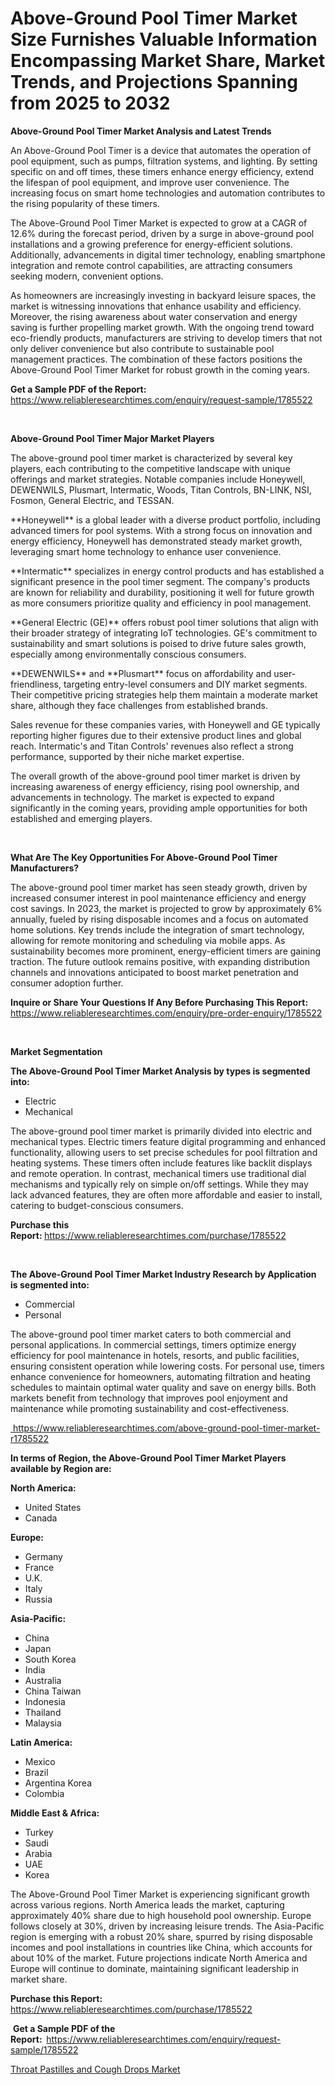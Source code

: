 <p><h1>Above-Ground Pool Timer Market Size Furnishes Valuable Information Encompassing Market Share, Market Trends, and Projections Spanning from 2025 to 2032</h1></p><p><strong>Above-Ground Pool Timer Market Analysis and Latest Trends</strong></p>
<p><p>An Above-Ground Pool Timer is a device that automates the operation of pool equipment, such as pumps, filtration systems, and lighting. By setting specific on and off times, these timers enhance energy efficiency, extend the lifespan of pool equipment, and improve user convenience. The increasing focus on smart home technologies and automation contributes to the rising popularity of these timers.</p><p>The Above-Ground Pool Timer Market is expected to grow at a CAGR of 12.6% during the forecast period, driven by a surge in above-ground pool installations and a growing preference for energy-efficient solutions. Additionally, advancements in digital timer technology, enabling smartphone integration and remote control capabilities, are attracting consumers seeking modern, convenient options. </p><p>As homeowners are increasingly investing in backyard leisure spaces, the market is witnessing innovations that enhance usability and efficiency. Moreover, the rising awareness about water conservation and energy saving is further propelling market growth. With the ongoing trend toward eco-friendly products, manufacturers are striving to develop timers that not only deliver convenience but also contribute to sustainable pool management practices. The combination of these factors positions the Above-Ground Pool Timer Market for robust growth in the coming years.</p></p>
<p><strong>Get a Sample PDF of the Report:&nbsp;</strong> <a href="https://www.reliableresearchtimes.com/enquiry/request-sample/1785522?utm_campaign=2997&utm_medium=2&utm_source=Github&utm_content=ia&utm_term=25032025&utm_id=above-ground-pool-timer">https://www.reliableresearchtimes.com/enquiry/request-sample/1785522</a></p>
<p>&nbsp;</p>
<p><strong>Above-Ground Pool Timer Major Market Players</strong></p>
<p><p>The above-ground pool timer market is characterized by several key players, each contributing to the competitive landscape with unique offerings and market strategies. Notable companies include Honeywell, DEWENWILS, Plusmart, Intermatic, Woods, Titan Controls, BN-LINK, NSI, Fosmon, General Electric, and TESSAN.</p><p>**Honeywell** is a global leader with a diverse product portfolio, including advanced timers for pool systems. With a strong focus on innovation and energy efficiency, Honeywell has demonstrated steady market growth, leveraging smart home technology to enhance user convenience. </p><p>**Intermatic** specializes in energy control products and has established a significant presence in the pool timer segment. The company's products are known for reliability and durability, positioning it well for future growth as more consumers prioritize quality and efficiency in pool management.</p><p>**General Electric (GE)** offers robust pool timer solutions that align with their broader strategy of integrating IoT technologies. GE's commitment to sustainability and smart solutions is poised to drive future sales growth, especially among environmentally conscious consumers.</p><p>**DEWENWILS** and **Plusmart** focus on affordability and user-friendliness, targeting entry-level consumers and DIY market segments. Their competitive pricing strategies help them maintain a moderate market share, although they face challenges from established brands.</p><p>Sales revenue for these companies varies, with Honeywell and GE typically reporting higher figures due to their extensive product lines and global reach. Intermatic's and Titan Controls' revenues also reflect a strong performance, supported by their niche market expertise.</p><p>The overall growth of the above-ground pool timer market is driven by increasing awareness of energy efficiency, rising pool ownership, and advancements in technology. The market is expected to expand significantly in the coming years, providing ample opportunities for both established and emerging players.</p></p>
<p>&nbsp;</p>
<p><strong>What Are The Key Opportunities For Above-Ground Pool Timer Manufacturers?</strong></p>
<p><p>The above-ground pool timer market has seen steady growth, driven by increased consumer interest in pool maintenance efficiency and energy cost savings. In 2023, the market is projected to grow by approximately 6% annually, fueled by rising disposable incomes and a focus on automated home solutions. Key trends include the integration of smart technology, allowing for remote monitoring and scheduling via mobile apps. As sustainability becomes more prominent, energy-efficient timers are gaining traction. The future outlook remains positive, with expanding distribution channels and innovations anticipated to boost market penetration and consumer adoption further.</p></p>
<p><strong>Inquire or Share Your Questions If Any Before Purchasing This Report:</strong> <a href="https://www.reliableresearchtimes.com/enquiry/pre-order-enquiry/1785522?utm_campaign=2997&utm_medium=2&utm_source=Github&utm_content=ia&utm_term=25032025&utm_id=above-ground-pool-timer">https://www.reliableresearchtimes.com/enquiry/pre-order-enquiry/1785522</a></p>
<p>&nbsp;</p>
<p><strong>Market Segmentation</strong></p>
<p><strong>The Above-Ground Pool Timer Market Analysis by types is segmented into:</strong></p>
<p><ul><li>Electric</li><li>Mechanical</li></ul></p>
<p><p>The above-ground pool timer market is primarily divided into electric and mechanical types. Electric timers feature digital programming and enhanced functionality, allowing users to set precise schedules for pool filtration and heating systems. These timers often include features like backlit displays and remote operation. In contrast, mechanical timers use traditional dial mechanisms and typically rely on simple on/off settings. While they may lack advanced features, they are often more affordable and easier to install, catering to budget-conscious consumers.</p></p>
<p><strong>Purchase this Report:&nbsp;</strong><a href="https://www.reliableresearchtimes.com/purchase/1785522?utm_campaign=2997&utm_medium=2&utm_source=Github&utm_content=ia&utm_term=25032025&utm_id=above-ground-pool-timer">https://www.reliableresearchtimes.com/purchase/1785522</a></p>
<p>&nbsp;</p>
<p><strong>The Above-Ground Pool Timer Market Industry Research by Application is segmented into:</strong></p>
<p><ul><li>Commercial</li><li>Personal</li></ul></p>
<p><p>The above-ground pool timer market caters to both commercial and personal applications. In commercial settings, timers optimize energy efficiency for pool maintenance in hotels, resorts, and public facilities, ensuring consistent operation while lowering costs. For personal use, timers enhance convenience for homeowners, automating filtration and heating schedules to maintain optimal water quality and save on energy bills. Both markets benefit from technology that improves pool enjoyment and maintenance while promoting sustainability and cost-effectiveness.</p></p>
<p><a href="https://www.reliableresearchtimes.com/above-ground-pool-timer-market-r1785522?utm_campaign=2997&utm_medium=2&utm_source=Github&utm_content=ia&utm_term=25032025&utm_id=above-ground-pool-timer">&nbsp;https://www.reliableresearchtimes.com/above-ground-pool-timer-market-r1785522</a></p>
<p><strong>In terms of Region, the Above-Ground Pool Timer Market Players available by Region are:</strong></p>
<p>
    <p> <strong> North America: </strong>
        <ul>
            <li>United States</li>
            <li>Canada</li>
        </ul>
        </p> 
    <p> <strong> Europe: </strong>
        <ul>
            <li>Germany</li>
            <li>France</li>
            <li>U.K.</li>
            <li>Italy</li>
            <li>Russia</li>
        </ul>
        </p> 
    <p> <strong> Asia-Pacific: </strong>
        <ul>
            <li>China</li>
            <li>Japan</li>
            <li>South Korea</li>
            <li>India</li>
            <li>Australia</li>
            <li>China Taiwan</li>
            <li>Indonesia</li>
            <li>Thailand</li>
            <li>Malaysia</li>
        </ul>
        </p> 
    <p> <strong> Latin America: </strong>
        <ul>
            <li>Mexico</li>
            <li>Brazil</li>
            <li>Argentina Korea</li>
            <li>Colombia</li>
        </ul>
        </p> 
    <p> <strong> Middle East & Africa: </strong>
        <ul>
            <li>Turkey</li>
            <li>Saudi</li>
            <li>Arabia</li>
            <li>UAE</li>
            <li>Korea</li>
        </ul>
    </p>
    </p>
<p><p>The Above-Ground Pool Timer Market is experiencing significant growth across various regions. North America leads the market, capturing approximately 40% share due to high household pool ownership. Europe follows closely at 30%, driven by increasing leisure trends. The Asia-Pacific region is emerging with a robust 20% share, spurred by rising disposable incomes and pool installations in countries like China, which accounts for about 10% of the market. Future projections indicate North America and Europe will continue to dominate, maintaining significant leadership in market share.</p></p>
<p><strong>Purchase this Report: </strong><a href="https://www.reliableresearchtimes.com/purchase/1785522?utm_campaign=2997&utm_medium=2&utm_source=Github&utm_content=ia&utm_term=25032025&utm_id=above-ground-pool-timer">https://www.reliableresearchtimes.com/purchase/1785522</a></p>
<p>&nbsp;<strong>Get a Sample PDF of the Report:&nbsp;&nbsp;</strong><a href="https://www.reliableresearchtimes.com/enquiry/request-sample/1785522?utm_campaign=2997&utm_medium=2&utm_source=Github&utm_content=ia&utm_term=25032025&utm_id=above-ground-pool-timer">https://www.reliableresearchtimes.com/enquiry/request-sample/1785522</a></p>
<p><strong></strong></p>
<p><p><a href="https://github.com/zitanebeibit9/Market-Research-Report-List-1/blob/main/throat-pastilles-and-cough-drops-market.md?utm_campaign=2997&utm_medium=2&utm_source=Github&utm_content=ia&utm_term=25032025&utm_id=above-ground-pool-timer">Throat Pastilles and Cough Drops Market</a></p></p>